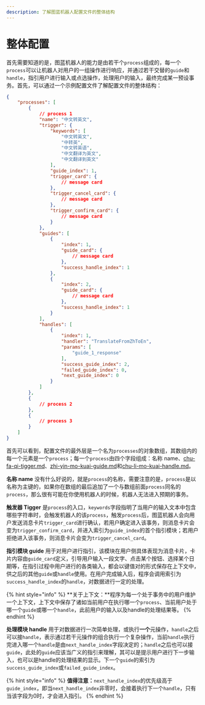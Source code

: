 ```yaml
---
description: 了解图蓝机器人配置文件的整体结构
---
```


# 整体配置

首先需要知道的是，图蓝机器人的能力是由若干个`process`组成的，每一个`process`可以让机器人对用户的一组操作进行响应，并通过若干交替的`guide`和`handle`，指引用户进行输入或点选操作，处理用户的输入，最终完成某一预设事务。首先，可以通过一个示例配置文件了解配置文件的整体结构：

```json
{
    "processes": [
        {
            // process 1
            "name": "中文转英文",
            "trigger": {
                "keywords": [
                    "中文转英文",
                    "中转英",
                    "中文转英语",
                    "中文翻译为英文",
                    "中文翻译到英文"
                ],
                "guide_index": 1,
                "trigger_card": {
                    // message card
                },
                "trigger_cancel_card": {
                    // message card
                },
                "trigger_confirm_card": {
                    // message card
                }
            },
            "guides": [
                {
                    "index": 1,
                    "guide_card": {
                        // message card
                    },
                    "success_handle_index": 1
                },
                {
                    "index": 2,
                    "guide_card": {
                        // message card
                    },
                    "success_handle_index": 1
                }
            ],
            "handles": [
                {
                    "index": 1,
                    "handler": "TranslateFromZhToEn",
                    "params": [
                        "guide_1_response"
                    ],
                    "success_guide_index": 2,
                    "failed_guide_index": 0,
                    "next_guide_index": 0
                }
            ]
        },
        {
            // process 2
        },
        {
            // process 3
        }
    ]
}
```

首先可以看到，配置文件的最外层是一个名为`processes`的对象数组，其数组内的每一个元素是一个`process`；每一个`process`由四个字段组成：名称 name、[chu-fa-qi-tigger.md](chu-fa-qi-tigger.md "mention")、[zhi-yin-mo-kuai-guide.md](zhi-yin-mo-kuai-guide.md "mention")和[chu-li-mo-kuai-handle.md](chu-li-mo-kuai-handle.md "mention")。

**名称 name** 没有什么好说的，就是`process`的名称，需要注意的是，`process`是以名称为主键的，如果你在数组的最后追加了一个与数组前面`process`同名的`process`，那么很有可能在你使用机器人的时候，机器人无法进入预期的事务。

**触发器 Tigger** 是`process`的入口，`keywords`字段指明了当用户的输入文本中包含哪些字符串时，会触发机器人的该`process`，触发`process`后，图蓝机器人会向用户发送消息卡片`trigger_card`进行确认，若用户确定进入该事务，则消息卡片会变为`trigger_confirm_card`，并进入索引为`guide_index`的首个指引模块；若用户拒绝进入该事务，则消息卡片会变为`trigger_cancel_card`。

**指引模块 guide** 用于对用户进行指引，该模块在用户侧具体表现为消息卡片，卡片内容由`guide_card`定义，引导用户输入一段文字、点击某个按钮、选择某个日期等，在指引过程中用户进行的各类输入，都会以键值对的形式保存在上下文中，供之后的其他`guide`或`handle`使用。在用户完成输入后，程序会调用索引为`success_handle_index`的`handle`，对数据进行一定的处理。

{% hint style="info" %}
**关于上下文：**程序为每一个处于事务中的用户维护一个上下文，上下文中保存了诸如当前用户在执行哪一个`process`、当前用户处于哪一个`guide`或哪一个`handle`，此前用户的输入以及handle的处理结果等。
{% endhint %}

**处理模块 handle** 用于对数据进行一次简单处理，或执行**一个**元操作，`handle`之后可以接`handle`，表示通过若干元操作的组合执行一个复杂操作，当前`handle`执行完进入哪一个`handle`是由`next_handle_index`字段决定的；`handle`之后也可以接`guide`，此处的`guide`应该当广义的指引来理解，其可以是提示用户进行下一步输入，也可以是handle的处理结果的显示。下一个`guide`的索引为`success_guide_index`或`failed_guide_index`。

{% hint style="info" %}
**值得注意：**`next_handle_index`的优先级高于`guide_index`，即当`next_handle_index`非零时，会接着执行下一个`handle`，只有当该字段为0时，才会进入指引。
{% endhint %}
